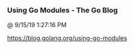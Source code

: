 ﻿

### Using Go Modules - The Go Blog
@ 9/15/19 1:27:16 PM

https://blog.golang.org/using-go-modules

